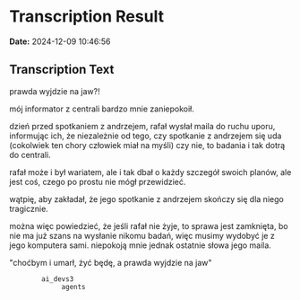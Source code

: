 ﻿# Transcription Result
**Date:** 2024-12-09 10:46:56

## Transcription Text

prawda wyjdzie na jaw?!

mój informator z centrali bardzo mnie zaniepokoił.

dzień przed spotkaniem z andrzejem, rafał wysłał maila do ruchu uporu, informując ich, że niezależnie od tego, czy spotkanie z andrzejem się uda (cokolwiek ten chory człowiek miał na myśli) czy nie, to badania i tak dotrą do centrali.

rafał może i był wariatem, ale i tak dbał o każdy szczegół swoich planów, ale jest coś, czego po prostu nie mógł przewidzieć.

wątpię, aby zakładał, że jego spotkanie z andrzejem skończy się dla niego tragicznie.

można więc powiedzieć, że jeśli rafał nie żyje, to sprawa jest zamknięta, bo nie ma już szans na wysłanie nikomu badań, więc musimy wydobyć je z jego komputera sami. niepokoją mnie jednak ostatnie słowa jego maila.

"choćbym i umarł, żyć będę, a prawda wyjdzie na jaw"

            ai_devs3
                 agents
